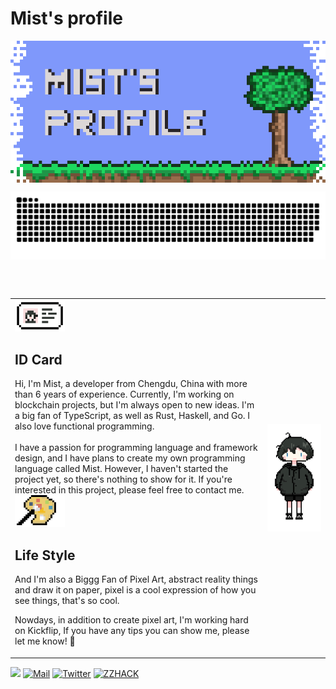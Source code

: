 <h1>Mist's profile</h1>
<div>
  <p align="center">

  <img align="center" src="./assets/banner.png" alt="pixel banner" />
  </p>

<p align="center">
    <img align="center" src="https://raw.githubusercontent.com/mistricky/mistricky/ac231765d4d81c46cc5fe158122b88f4df25f300/github-contribution-grid-snake.svg" />
  </p>

<br />
<br />
  <table>
    <tr>
      <td>
      <div valign="top">
<div>
          <img width="80" src="./assets/id_card.png" />
          <H2>ID Card</H2>
        </div>
Hi, I'm Mist, a developer from Chengdu, China with more than 6 years of experience. Currently, I'm working on blockchain projects, but I'm always open to new ideas. I'm a big fan of TypeScript, as well as Rust, Haskell, and Go. I also love functional programming.
<br />
        <br />
I have a passion for programming language and framework design, and I have plans to create my own programming language called Mist. However, I haven't started the project yet, so there's nothing to show for it. If you're interested in this project, please feel free to contact me.

 <br />
 <div>
<img width="80" src="./assets/palette.png" />

<H2>Life Style</H2>
</div>
        
        
        
And I'm also a Biggg Fan of Pixel Art, abstract reality things and draw it on paper, pixel is a cool expression of how you see things, that's so cool.

Nowdays, in addition to create pixel art, I'm working hard on Kickflip, If you have any tips you can show me, please let me know! 🙏
</div>
      </td>
      <td>
<img align="right" src="./assets/avatar_whole_body.png" />
      </td>
    </tr>
  </table>

<img src="https://komarev.com/ghpvc/?username=youncccat&color=brightgreen" />
<a href="mailto:mist.zzh@gmail.com"><img src="https://img.shields.io/badge/-Zhao✨-ff69b4?style=flat&logo=Gmail&logoColor=white" alt="Mail" /></a>
  <a href="https://twitter.com/_mistricky"><img src="https://img.shields.io/badge/-_mistricky-blue?style=flat&logo=Twitter&logoColor=white"  alt="Twitter"/></a>
  <a href="https://zzhack.fun"><img src="https://img.shields.io/badge/blog-zzhack.fun-orange" alt="ZZHACK" /></a>

<!-- <img src="https://komarev.com/ghpvc/?username=youncccat&color=brightgreen" />
  

  
  <img src="https://img.shields.io/badge/-%3CMist%20/%3E-orchid?style=flat&logo=discord&logoColor=white" />
  <a href=""><img src="https://img.shields.io/badge/-Mistricky-black?logo=dev.to" alt="DEV" /></a> -->

<!-- <div>
    Hii there, welcome to Mist's profile, have a happy landing. My name is Mist, an WEB developer from ChengDu, I'm working on blockchain wallet currently, and Mist is also name of an Ethereum wallet. Actually coding already is a important part of my life, nowdays, I'd love to spend most of my free time at <a href="https://github.com/wizardoc/wizard">Wizardoc</a>. I'm really happy to hava a chat with u about interesting technical topic, looking forward to your email.
  </div> -->
</div>
